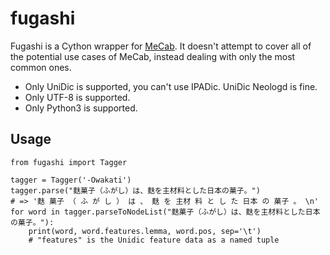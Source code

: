 # fugashi

Fugashi is a Cython wrapper for [MeCab](https://taku910.github.io/mecab/). It
doesn't attempt to cover all of the potential use cases of MeCab, instead
dealing with only the most common ones.

- Only UniDic is supported, you can't use IPADic. UniDic Neologd is fine.
- Only UTF-8 is supported.
- Only Python3 is supported.

## Usage

    from fugashi import Tagger

    tagger = Tagger('-Owakati')
    tagger.parse("麩菓子（ふがし）は、麩を主材料とした日本の菓子。")
    # => '麩 菓子 （ ふ が し ） は 、 麩 を 主材 料 と し た 日本 の 菓子 。 \n'
    for word in tagger.parseToNodeList("麩菓子（ふがし）は、麩を主材料とした日本の菓子。"):
        print(word, word.features.lemma, word.pos, sep='\t')
        # "features" is the Unidic feature data as a named tuple
